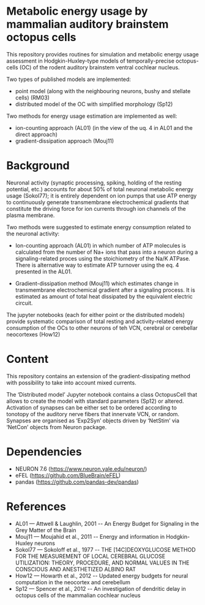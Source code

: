 # Metabolic energy usage by mammalian auditory brainstem octopus cells

This repository provides routines for simulation and metabolic energy usage assessment in Hodgkin-Huxley-type models of temporally-precise octopus-cells (OC) of the rodent auditory brainstem ventral cochlear nucleus.

Two types of published models are implemented: 
 - point model (along with the neighbouring neurons, bushy and stellate cells) (RM03)
 - distributed model of the OC with simplified morphology (Sp12)

Two methods for energy usage estimation are implemented as well:
 - ion-counting approach (AL01) (in the view of the uq. 4 in AL01 and the direct approach)
 - gradient-dissipation approach (Mouj11)

# Background

Neuronal activity (synaptic processing, spiking, holding of the resting potential, etc.) accounts for about 50% of total neuronal metabolic energy usage (Sokol77); it is entirely dependent on ion pumps that use ATP energy to continuously generate transmembrane electrochemical gradients that  constitute the driving force for ion currents through ion channels of the plasma membrane.

Two methods were suggested to estimate energy consumption related to the neuronal activity:

 - Ion-counting approach (AL01) in which number of ATP molecules is calculated from the number of Na+ ions that pass into a neuron during a signaling-related proces using the stoichiometry of the Na/K ATPase. There is alternative way to estimate ATP turnover using the eq. 4 presented in the AL01.

 - Gradient-dissipation method (Mouj11) which estimates change in transmembrane electrochemical gradient after a signaling process. It is estimated as amount of total heat dissipated by the equivalent electric circuit.

The jupyter notebooks (each for either point or the distributed models) provide systematic comparison of total resting and activity-related energy consumption of the OCs to other neurons of teh VCN, cerebral or cerebellar neocortexes (How12)

# Content

This repository contains an extension of the gradient-dissipating method with possibility to take into account mixed currents.

The ‘Distributed model’ Jupyter notebook contains a class OctopusCell that allows to create the model with standard parameters (Sp12) or altered. Activation of synapses can be either set to be ordered according to tonotopy of the auditory nerve fibers that innervate VCN, or random. Synapses are organised as ‘Exp2Syn’ objects driven by ‘NetStim’ via ‘NetCon’ objects from Neuron package.

# Dependencies

 - NEURON 7.6 (https://www.neuron.yale.edu/neuron/)
 - eFEL (https://github.com/BlueBrain/eFEL)
 - pandas (https://github.com/pandas-dev/pandas)

# References

 - AL01 — Attwell & Laughlin, 2001 -- An Energy Budget for Signaling in the Grey Matter of the Brain 
 - Mouj11 — Moujahid et al., 2011 -- Energy and information in Hodgkin-Huxley neurons 
 - Sokol77 — Sokoloff et al., 1977 -- THE [14C]DEOXYGLUCOSE METHOD FOR THE MEASUREMENT OF LOCAL CEREBRAL GLUCOSE UTILIZATION: THEORY, PROCEDURE, AND NORMAL VALUES IN THE CONSCIOUS AND ANESTHETIZED ALBINO RAT
 - How12 — Howarth et al., 2012 -- Updated energy budgets for neural computation in the neocortex and cerebellum 
 - Sp12 — Spencer et al., 2012 -- An investigation of dendritic delay in octopus cells of the mammalian cochlear nucleus 


